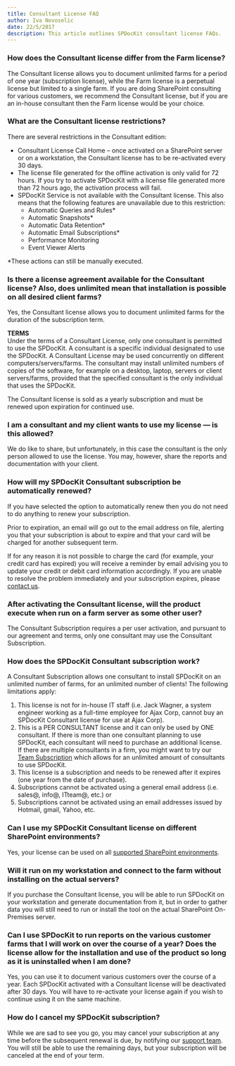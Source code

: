 ```yaml
---  
title: Consultant License FAQ
author: Iva Novoselic  
date: 22/5/2017  
description: This article outlines SPDocKit consultant license FAQs.
--- 
```

### How does the Consultant license differ from the Farm license?

The Consultant license allows you to document unlimited farms for a period of one year (subscription license), while the Farm license is a perpetual license but limited to a single farm.
If you are doing SharePoint consulting for various customers, we recommend the Consultant license, but if you are an in-house consultant then the Farm license would be your choice.

### What are the Consultant license restrictions?

There are several restrictions in the Consultant edition:
* Consultant License Call Home – once activated on a SharePoint server or on a workstation, the Consultant license has to be re-activated every 30 days.
* The license file generated for the offline activation is only valid for 72 hours. If you try to activate SPDocKit with a license file generated more than 72 hours ago, the activation process will fail.
* SPDocKit Service is not available with the Consultant license. This also means that the following features are unavailable due to this restriction:
    * Automatic Queries and Rules*
    * Automatic Snapshots*
    * Automatic Data Retention*
    * Automatic Email Subscriptions*
    * Performance Monitoring
    * Event Viewer Alerts

*These actions can still be manually executed.

### Is there a license agreement available for the Consultant license? Also, does unlimited mean that installation is possible on all desired client farms?

Yes, the Consultant license allows you to document unlimited farms for the duration of the subscription term.

__TERMS__  
Under the terms of a Consultant License, only one consultant is permitted to use the SPDocKit. A consultant is a specific individual designated to use the SPDocKit. A Consultant License may be used concurrently on different computers/servers/farms. The consultant may install unlimited numbers of copies of the software, for example on a desktop, laptop, servers or client servers/farms, provided that the specified consultant is the only individual that uses the SPDocKit.

The Consultant license is sold as a yearly subscription and must be renewed upon expiration for continued use.

### I am a consultant and my client wants to use my license — is this allowed?
We do like to share, but unfortunately, in this case the consultant is the only person allowed to use the license. You may, however, share the reports and documentation with your client.

### How will my SPDocKit Consultant subscription be automatically renewed?
If you have selected the option to automatically renew then you do not need to do anything to renew your subscription.

Prior to expiration, an email will go out to the email address on file, alerting you that your subscription is about to expire and that your card will be charged for another subsequent term.

If for any reason it is not possible to charge the card (for example, your credit card has expired) you will receive a reminder by email advising you to update your credit or debit card information accordingly. If you are unable to resolve the problem immediately and your subscription expires, please [contact us](https://www.spdockit.com/support/contact-us/).

### After activating the Consultant license, will the product execute when run on a farm server as some other user?
The Consultant Subscription requires a per user activation, and pursuant to our agreement and terms, only one consultant may use the Consultant Subscription.

### How does the SPDocKit Consultant subscription work?
A Consultant Subscription allows one consultant to install SPDocKit on an unlimited number of farms, for an unlimited number of clients! The following limitations apply:

1. This license is not for in-house IT staff (i.e. Jack Wagner, a system engineer working as a full-time employee for Ajax Corp, cannot buy an SPDocKit Consultant license for use at Ajax Corp).
1. This is a PER CONSULTANT license and it can only be used by ONE consultant. If there is more than one consultant planning to use SPDocKit, each consultant will need to purchase an additional license.  
If there are multiple consultants in a firm, you might want to try our [Team Subscription](https://www.spdockit.com/orders/) which allows for an unlimited amount of consultants to use SPDocKit.
1. This license is a subscription and needs to be renewed after it expires (one year from the date of purchase).
1. Subscriptions cannot be activated using a general email address (i.e. sales@, info@, ITteam@, etc.) or
1. Subscriptions cannot be activated using an email addresses issued by Hotmail, gmail, Yahoo, etc.

### Can I use my SPDocKit Consultant license on different SharePoint environments?

Yes, your license can be used on all [supported SharePoint environments](#internal/requirements/supported-sharepoint-editions).

### Will it run on my workstation and connect to the farm without installing on the actual servers?
If you purchase the Consultant license, you will be able to run SPDocKit on your workstation and generate documentation from it, but in order to gather data you will still need to run or install the tool on the actual SharePoint On-Premises server.


### Can I use SPDocKit to run reports on the various customer farms that I will work on over the course of a year? Does the license allow for the installation and use of the product so long as it is uninstalled when I am done?

Yes, you can use it to document various customers over the course of a year. Each SPDocKit activated with a Consultant license will be deactivated after 30 days. You will have to re-activate your license again if you wish to continue using it on the same machine.

### How do I cancel my SPDocKit subscription?

While we are sad to see you go, you may cancel your subscription at any time before the subsequent renewal is due, by notifying our [support team](https://www.spdockit.com/support/contact-us/). You will still be able to use the remaining days, but your subscription will be canceled at the end of your term.

